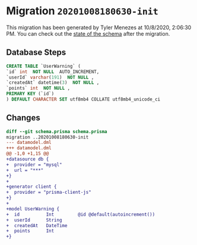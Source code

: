 # Migration `20201008180630-init`

This migration has been generated by Tyler Menezes at 10/8/2020, 2:06:30 PM.
You can check out the [state of the schema](./schema.prisma) after the migration.

## Database Steps

```sql
CREATE TABLE `UserWarning` (
`id` int  NOT NULL  AUTO_INCREMENT,
`userId` varchar(191)  NOT NULL ,
`createdAt` datetime(3)  NOT NULL ,
`points` int  NOT NULL ,
PRIMARY KEY (`id`)
) DEFAULT CHARACTER SET utf8mb4 COLLATE utf8mb4_unicode_ci
```

## Changes

```diff
diff --git schema.prisma schema.prisma
migration ..20201008180630-init
--- datamodel.dml
+++ datamodel.dml
@@ -1,0 +1,15 @@
+datasource db {
+  provider = "mysql"
+  url = "***"
+}
+
+generator client {
+  provider = "prisma-client-js"
+}
+
+model UserWarning {
+  id          Int         @id @default(autoincrement())
+  userId      String
+  createdAt   DateTime
+  points      Int
+}
```


